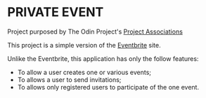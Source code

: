 # PRIVATE EVENT

Project purposed by The Odin Project's [Project Associations](https://www.theodinproject.com/courses/ruby-on-rails/lessons/associations)

This project is a simple version of the [Eventbrite](https://www.eventbrite.com/) site.

Unlike the Eventbrite, this application has only the follow features:

- To allow a user creates one or various events;
- To allows a user to send invitations;
- To allows only registered users to participate of the one event.
